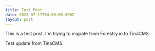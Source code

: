 ```yaml
---
title: Test Post
date: 2023-07-17T04:00:00.000Z
layout: post
---
```


This is a test post. I'm trying to migrate from Forestry.io to TinaCMS.

Test update from TinaCMS.
